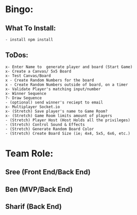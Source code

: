 # Bingo:

## What To Install:

    - install npm install

## ToDos:

    x- Enter Name to  generate player and board (Start Game)
    x- Create a Canvas/ 5x5 Board
    x- Test Canvas/Board
    x - Create Random Numbers for the board
    x - Create Random Numbers outside of board, on a timer
    x- Validate Player's matching input/number
    x- Winner Sequence
    ?- Draw Sequence
    - (optional) send winner's reciept to email
    x- Multiplayer Socket.io
    x- (Stretch) Save player's name to Game Room?
    x- (Stretch) Game Room limits amount of players
    - (Stretch) Player Host (Host Holds all the privileges)
    - (Stretch) Control Sound & Effects
    - (Stretch) Generate Random Board Color
    - (Stretch) Create Board Size (ie; 4x4, 5x5, 6x6, etc.)

# Team Role:

## Sree (Front End/Back End)

## Ben (MVP/Back End)

## Sharif (Back End)
